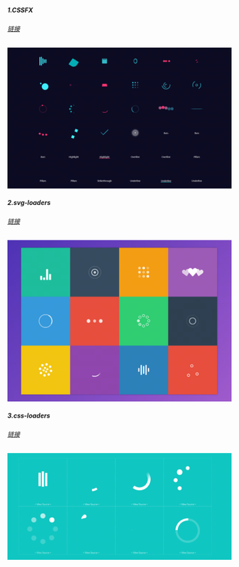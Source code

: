 ##### 1.CSSFX 
###### [链接](https://cssfx.lovejade.cn/)
![CSSFX](../img/css1.jpg)

##### 2.svg-loaders
###### [链接](https://samherbert.net/svg-loaders/)
![svg-loaders](../img/css2.jpg)

##### 3.css-loaders
###### [链接](https://projects.lukehaas.me/css-loaders/)
![svg-loaders](../img/css3.jpg)



